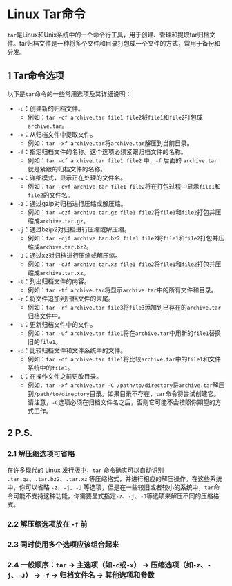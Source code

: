 # Linux Tar命令

`tar`是Linux和Unix系统中的一个命令行工具，用于创建、管理和提取tar归档文件。tar归档文件是一种将多个文件和目录打包成一个文件的方式，常用于备份和分发。

## 1 Tar命令选项

以下是`tar`命令的一些常用选项及其详细说明：

- `-c`：创建新的归档文件。
	- 例如：`tar -cf archive.tar file1 file2`将`file1`和`file2`打包成`archive.tar`。
- `-x`：从归档文件中提取文件。
	- 例如：`tar -xf archive.tar`将`archive.tar`解压到当前目录。
- `-f`：指定归档文件的名称。这个选项必须紧跟归档文件的名称。
	- 例如：`tar -cf archive.tar file1 file2` 中，`-f` 后面的 `archive.tar` 就是紧跟的归档文件的名称。
- `-v`：详细模式，显示正在处理的文件名。
	- 例如：`tar -cvf archive.tar file1 file2`将在打包过程中显示`file1`和`file2`的文件名。
- `-z`：通过gzip对归档进行压缩或解压缩。
	- 例如：`tar -czf archive.tar.gz file1 file2`将`file1`和`file2`打包并压缩成`archive.tar.gz`。
- `-j`：通过bzip2对归档进行压缩或解压缩。
	- 例如：`tar -cjf archive.tar.bz2 file1 file2`将`file1`和`file2`打包并压缩成`archive.tar.bz2`。
- `-J`：通过xz对归档进行压缩或解压缩。
	- 例如：`tar -cJf archive.tar.xz file1 file2`将`file1`和`file2`打包并压缩成`archive.tar.xz`。
- `-t`：列出归档文件的内容。
	- 例如：`tar -tf archive.tar`将显示`archive.tar`中的所有文件和目录。
- `-r`：将文件追加到归档文件的末尾。
	- 例如：`tar -rf archive.tar file3`将`file3`添加到已存在的`archive.tar`归档文件中。
- `-u`：更新归档文件中的文件。
	- 例如：`tar -uf archive.tar file1`将在`archive.tar`中用新的`file1`替换旧的`file1`。
- `-d`：比较归档文件和文件系统中的文件。
	- 例如：`tar -df archive.tar file1`将比较`archive.tar`中的`file1`和文件系统中的`file1`。
- `-C`：在操作文件之前更改目录。
	- 例如，`tar -xf archive.tar -C /path/to/directory`将`archive.tar`解压到`/path/to/directory`目录。如果目录不存在，`tar`命令将尝试创建它。请注意，`-C`选项必须在归档文件名之后，否则它可能不会按照你期望的方式工作。

## 2 P.S.

### 2.1 解压缩选项可省略

在许多现代的 Linux 发行版中，`tar` 命令确实可以自动识别 `.tar.gz`、`.tar.bz2`、`.tar.xz` 等压缩格式，并进行相应的解压操作。在这些系统中，你可以省略 `-z`、`-j`、`-J` 等选项，但是在一些较旧或者较小的系统中，`tar`命令可能不支持这种功能，你需要显式指定`-z`、`-j`、`-J`等选项来解压不同的压缩格式。

### 2.2 解压缩选项放在 `-f` 前

### 2.3 同时使用多个选项应该组合起来

### 2.4 一般顺序：`tar` -> 主选项（如`-c`或`-x`） -> 压缩选项（如`-z`、`-j`、`-J`） -> `-f` -> 归档文件名 -> 其他选项和参数
